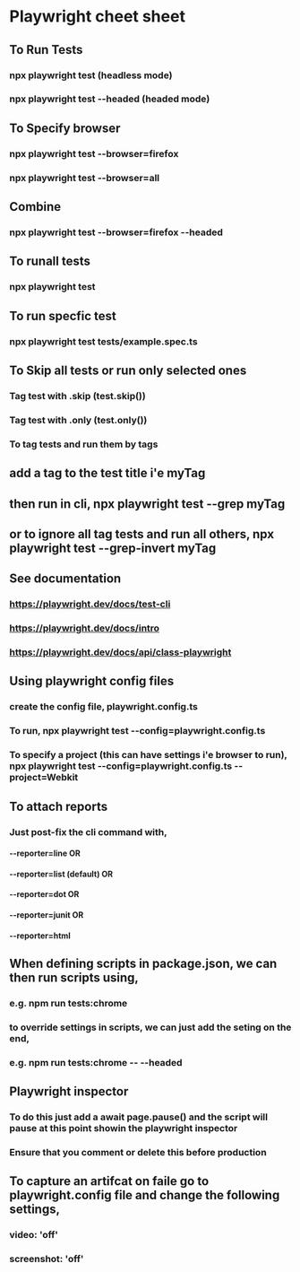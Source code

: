 # Playwright cheet sheet

## To Run Tests 
### npx playwright test (headless mode)
### npx playwright test --headed (headed mode)

## To Specify browser
### npx playwright test --browser=firefox
### npx playwright test --browser=all

## Combine
### npx playwright test --browser=firefox --headed

## To runall tests
### npx playwright test

## To run specfic test
### npx playwright test tests/example.spec.ts

## To Skip all tests or run only selected ones
### Tag test with .skip (test.skip())
### Tag test with .only (test.only())

### To tag tests and run them by tags
## add a tag to the test title i'e myTag
## then run in cli, npx playwright test --grep myTag
## or to ignore all tag tests and run all others, npx playwright test --grep-invert myTag

## See documentation
### https://playwright.dev/docs/test-cli
### https://playwright.dev/docs/intro
### https://playwright.dev/docs/api/class-playwright

## Using playwright config files
### create the config file, playwright.config.ts
### To run, npx playwright test --config=playwright.config.ts
### To specify a project (this can have settings i'e browser to run), npx playwright test --config=playwright.config.ts --project=Webkit

## To attach reports
### Just post-fix the cli command with, 
#### --reporter=line OR
#### --reporter=list (default) OR
#### --reporter=dot OR
#### --reporter=junit OR
#### --reporter=html

## When defining scripts in package.json, we can then run scripts using,
### e.g. npm run tests:chrome 
### to override settings in scripts, we can just add the seting on the end,
### e.g. npm run tests:chrome -- --headed

## Playwright inspector
### To do this just add a await page.pause() and the script will pause at this point showin the playwright inspector
### Ensure that you comment or delete this before production

## To capture an artifcat on faile go to playwright.config file and change the following settings,
### video: 'off'
### screenshot: 'off'
